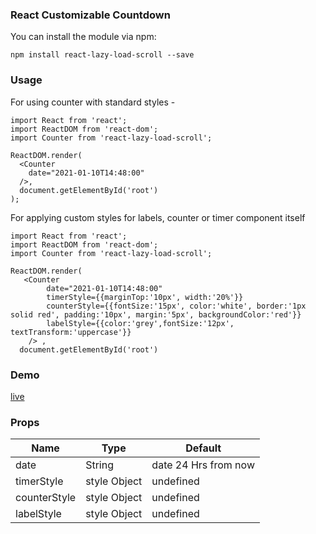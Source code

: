 ### React Customizable Countdown


You can install the module via npm:

 `npm install react-lazy-load-scroll --save`


### Usage
For using counter with standard styles - 

```
import React from 'react';
import ReactDOM from 'react-dom';
import Counter from 'react-lazy-load-scroll';
 
ReactDOM.render(
  <Counter 
    date="2021-01-10T14:48:00" 
  />,
  document.getElementById('root')
);
```

For applying custom styles for labels, counter or timer component itself 

```
import React from 'react';
import ReactDOM from 'react-dom';
import Counter from 'react-lazy-load-scroll';
 
ReactDOM.render(
   <Counter 
        date="2021-01-10T14:48:00" 
        timerStyle={{marginTop:'10px', width:'20%'}} 
        counterStyle={{fontSize:'15px', color:'white', border:'1px solid red', padding:'10px', margin:'5px', backgroundColor:'red'}} 
        labelStyle={{color:'grey',fontSize:'12px', textTransform:'uppercase'}}
    /> ,
  document.getElementById('root')
```
### Demo
[live](https://codesandbox.io/s/strange-glitter-2biqw?file=/src/App.js)

### Props

| Name  | Type | Default |
| ------------- | ------------- | ------------- | 
| date  | String  | date 24 Hrs from now |
| timerStyle | style Object | undefined | 
| counterStyle | style Object | undefined | 
| labelStyle | style Object | undefined | 

